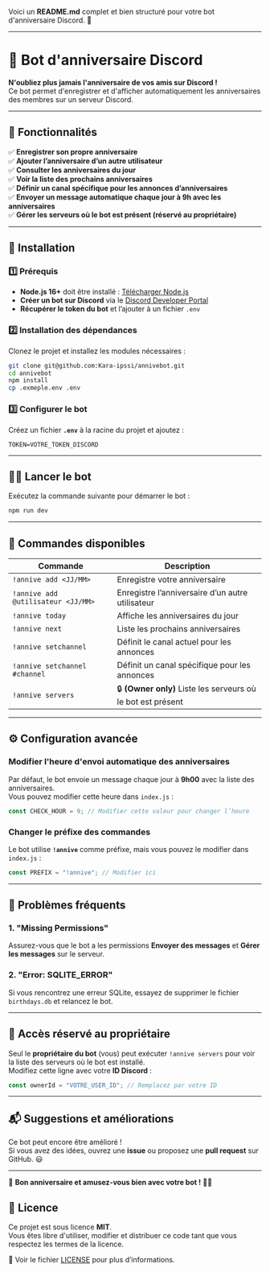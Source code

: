 Voici un **README.md** complet et bien structuré pour votre bot d'anniversaire Discord. 🚀

---

# 🎂 Bot d'anniversaire Discord

**N'oubliez plus jamais l'anniversaire de vos amis sur Discord !**  
Ce bot permet d'enregistrer et d'afficher automatiquement les anniversaires des membres sur un serveur Discord.

---

## 🚀 **Fonctionnalités**

✅ **Enregistrer son propre anniversaire**  
✅ **Ajouter l’anniversaire d’un autre utilisateur**  
✅ **Consulter les anniversaires du jour**  
✅ **Voir la liste des prochains anniversaires**  
✅ **Définir un canal spécifique pour les annonces d’anniversaires**  
✅ **Envoyer un message automatique chaque jour à 9h avec les anniversaires**  
✅ **Gérer les serveurs où le bot est présent (réservé au propriétaire)**

---

## 📌 **Installation**

### **1️⃣ Prérequis**

-   **Node.js 16+** doit être installé : [Télécharger Node.js](https://nodejs.org/)
-   **Créer un bot sur Discord** via le [Discord Developer Portal](https://discord.com/developers/applications)
-   **Récupérer le token du bot** et l’ajouter à un fichier `.env`

### **2️⃣ Installation des dépendances**

Clonez le projet et installez les modules nécessaires :

```sh
git clone git@github.com:Kara-ipssi/annivebot.git
cd annivebot
npm install
cp .exmeple.env .env
```

### **3️⃣ Configurer le bot**

Créez un fichier **`.env`** à la racine du projet et ajoutez :

```
TOKEN=VOTRE_TOKEN_DISCORD
```

---

## 🏃‍♂️ **Lancer le bot**

Exécutez la commande suivante pour démarrer le bot :

```sh
npm run dev
```

---

## 📜 **Commandes disponibles**

| Commande                           | Description                                                  |
| ---------------------------------- | ------------------------------------------------------------ |
| `!annive add <JJ/MM>`              | Enregistre votre anniversaire                                |
| `!annive add @utilisateur <JJ/MM>` | Enregistre l’anniversaire d’un autre utilisateur             |
| `!annive today`                    | Affiche les anniversaires du jour                            |
| `!annive next`                     | Liste les prochains anniversaires                            |
| `!annive setchannel`               | Définit le canal actuel pour les annonces                    |
| `!annive setchannel #channel`      | Définit un canal spécifique pour les annonces                |
| `!annive servers`                  | 🔒 **(Owner only)** Liste les serveurs où le bot est présent |

---

## ⚙️ **Configuration avancée**

### **Modifier l'heure d'envoi automatique des anniversaires**

Par défaut, le bot envoie un message chaque jour à **9h00** avec la liste des anniversaires.  
Vous pouvez modifier cette heure dans `index.js` :

```javascript
const CHECK_HOUR = 9; // Modifier cette valeur pour changer l’heure
```

### **Changer le préfixe des commandes**

Le bot utilise **`!annive`** comme préfixe, mais vous pouvez le modifier dans `index.js` :

```javascript
const PREFIX = "!annive"; // Modifier ici
```

---

## 🔧 **Problèmes fréquents**

### **1. "Missing Permissions"**

Assurez-vous que le bot a les permissions **Envoyer des messages** et **Gérer les messages** sur le serveur.

### **2. "Error: SQLITE_ERROR"**

Si vous rencontrez une erreur SQLite, essayez de supprimer le fichier `birthdays.db` et relancez le bot.

---

## 👑 **Accès réservé au propriétaire**

Seul le **propriétaire du bot** (vous) peut exécuter `!annive servers` pour voir la liste des serveurs où le bot est installé.  
Modifiez cette ligne avec votre **ID Discord** :

```javascript
const ownerId = "VOTRE_USER_ID"; // Remplacez par votre ID
```

---

## 📬 **Suggestions et améliorations**

Ce bot peut encore être amélioré !  
Si vous avez des idées, ouvrez une **issue** ou proposez une **pull request** sur GitHub. 😃

---

🚀 **Bon anniversaire et amusez-vous bien avec votre bot !** 🎉🥳

## 📝 Licence

Ce projet est sous licence **MIT**.  
Vous êtes libre d'utiliser, modifier et distribuer ce code tant que vous respectez les termes de la licence.

📄 Voir le fichier [LICENSE](LICENSE) pour plus d’informations.
